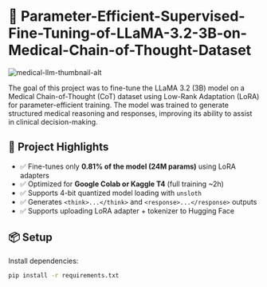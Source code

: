 # 🧠 Parameter-Efficient-Supervised-Fine-Tuning-of-LLaMA-3.2-3B-on-Medical-Chain-of-Thought-Dataset
![medical-llm-thumbnail-alt](https://github.com/user-attachments/assets/cdb96d17-e977-4ec7-a45d-4c28f8dd8345)

The goal of this project was to fine-tune the LLaMA 3.2 (3B) model on a Medical Chain-of-Thought (CoT) dataset using Low-Rank Adaptation (LoRA) for parameter-efficient training. The model was trained to generate structured medical reasoning and responses, improving its ability to assist in clinical decision-making.

## 🧪 Project Highlights

- ✅ Fine-tunes only **0.81% of the model (24M params)** using LoRA adapters
- ✅ Optimized for **Google Colab or Kaggle T4** (full training ~2h)
- ✅ Supports 4-bit quantized model loading with `unsloth`
- ✅ Generates `<think>...</think>` and `<response>...</response>` outputs
- ✅ Supports uploading LoRA adapter + tokenizer to Hugging Face

## 📦 Setup
Install dependencies:
```bash
pip install -r requirements.txt






